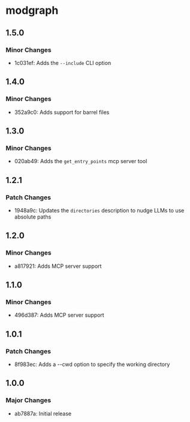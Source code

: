 # modgraph

## 1.5.0

### Minor Changes

- 1c031ef: Adds the `--include` CLI option

## 1.4.0

### Minor Changes

- 352a9c0: Adds support for barrel files

## 1.3.0

### Minor Changes

- 020ab49: Adds the `get_entry_points` mcp server tool

## 1.2.1

### Patch Changes

- 1948a9c: Updates the `directories` description to nudge LLMs to use absolute paths

## 1.2.0

### Minor Changes

- a817921: Adds MCP server support

## 1.1.0

### Minor Changes

- 496d387: Adds MCP server support

## 1.0.1

### Patch Changes

- 8f983ec: Adds a --cwd option to specify the working directory

## 1.0.0

### Major Changes

- ab7887a: Initial release
